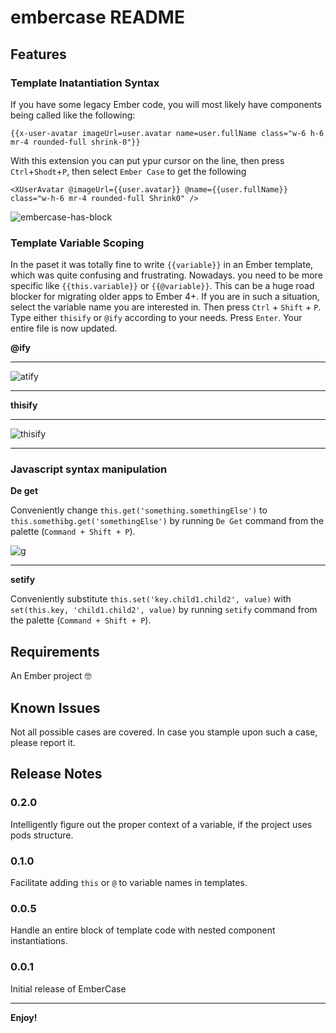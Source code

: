 # embercase README

## Features

### Template Inatantiation Syntax

If you have some legacy Ember code, you will most likely have components being called like the following:
```
{{x-user-avatar imageUrl=user.avatar name=user.fullName class="w-6 h-6 mr-4 rounded-full shrink-0"}}
```
With this extension you can put ypur cursor on the line, then press `Ctrl`+`Shodt`+`P`, then select `Ember Case` to get the following

```
<XUserAvatar @imageUrl={{user.avatar}} @name={{user.fullName}} class="w-h-6 mr-4 rounded-full Shrink0" />
```

![embercase-has-block](https://github.com/mehran-naghizadeh/ember-case/assets/24450563/85382cce-e172-452c-9f05-75292118865f)


### Template Variable Scoping

In the paset it was totally fine to write `{{variable}}` in an Ember template, which was quite confusing and frustrating. Nowadays. you need to be more specific like `{{this.variable}}` or `{{@variable}}`. This can be a huge road blocker for migrating older apps to Ember 4+. If you are in such a situation, select the variable name you are interested in. Then press `Ctrl` + `Shift` + `P`. Type either `thisify` or `@ify` according to your needs. Press `Enter`. Your entire file is now updated.

**@ify**


<hr>

![atify](https://github.com/mehran-naghizadeh/ember-case/assets/24450563/e9630660-2888-40ea-a71c-540aeeae31b8)

<hr>


**thisify**


<hr>

![thisify](https://github.com/mehran-naghizadeh/ember-case/assets/24450563/52ed5af7-50be-453e-8f44-d894132fd0a8)

<hr>

### Javascript syntax manipulation

**De get**

Conveniently change `this.get('something.somethingElse')` to `this.somethibg.get('somethingElse')` by running `De Get` command from the palette (`Command + Shift + P`).

![g](https://github.com/mehran-naghizadeh/ember-case/assets/24450563/5cf8364a-0bdf-44fc-9014-8a8b6bc58817)


<hr>

**setify**

Conveniently substitute `this.set('key.child1.child2', value)` with `set(this.key, 'child1.child2', value)` by running `setify` command from the palette (`Command + Shift + P`).
## Requirements

An Ember project 🤓


## Known Issues

Not all possible cases are covered. In case you stample upon such a case, please report it.

## Release Notes

### 0.2.0
Intelligently figure out the proper context of a variable, if the project uses pods structure.

### 0.1.0
Facilitate adding `this` or `@` to variable names in templates.

### 0.0.5
Handle an entire block of template code with nested component instantiations.

### 0.0.1

Initial release of EmberCase

---

**Enjoy!**
